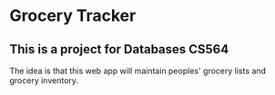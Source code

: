 # Grocery Tracker
## This is a project for Databases CS564
The idea is that this web app will maintain peoples' grocery lists and grocery inventory.